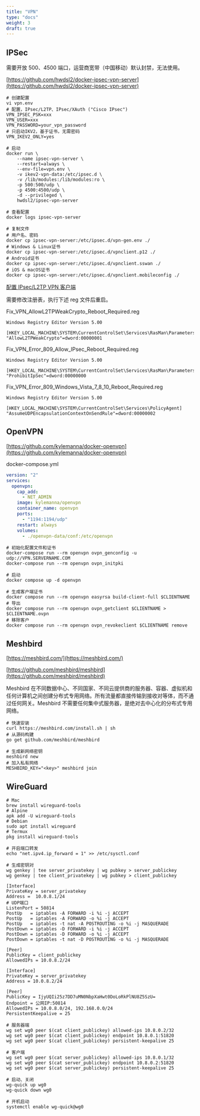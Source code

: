 ```yaml
---
title: "VPN"
type: "docs"
weight: 3
draft: true
---
```


## IPSec

需要开放 500、4500 端口，运营商宽带（中国移动）默认封禁，无法使用。

[https://github.com/hwdsl2/docker-ipsec-vpn-server](https://github.com/hwdsl2/docker-ipsec-vpn-server)

```shell
# 创建配置
vi vpn.env
# 配置，IPsec/L2TP、IPsec/XAuth ("Cisco IPsec")
VPN_IPSEC_PSK=xxx
VPN_USER=xxx
VPN_PASSWORD=your_vpn_password
# 只启动IKV2，基于证书，无需密码
VPN_IKEV2_ONLY=yes
```

```shell
# 启动
docker run \
    --name ipsec-vpn-server \
    --restart=always \
    --env-file=vpn.env \
    -v ikev2-vpn-data:/etc/ipsec.d \
    -v /lib/modules:/lib/modules:ro \
    -p 500:500/udp \
    -p 4500:4500/udp \
    -d --privileged \
    hwdsl2/ipsec-vpn-server

# 查看配置
docker logs ipsec-vpn-server

# 复制文件
# 用户名、密码
docker cp ipsec-vpn-server:/etc/ipsec.d/vpn-gen.env ./
# Windows & Linux证书
docker cp ipsec-vpn-server:/etc/ipsec.d/vpnclient.p12 ./
# Android证书
docker cp ipsec-vpn-server:/etc/ipsec.d/vpnclient.sswan ./
# iOS & macOS证书
docker cp ipsec-vpn-server:/etc/ipsec.d/vpnclient.mobileconfig ./
```

[配置 IPsec/L2TP VPN 客户端](https://github.com/hwdsl2/setup-ipsec-vpn/blob/master/docs/clients-zh.md)

需要修改注册表，执行下述 reg 文件后重启。

Fix_VPN_AllowL2TPWeakCrypto_Reboot_Required.reg

```text
Windows Registry Editor Version 5.00

[HKEY_LOCAL_MACHINE\SYSTEM\CurrentControlSet\Services\RasMan\Parameters]
"AllowL2TPWeakCrypto"=dword:00000001

```

Fix_VPN_Error_809_Allow_IPsec_Reboot_Required.reg

```text
Windows Registry Editor Version 5.00

[HKEY_LOCAL_MACHINE\SYSTEM\CurrentControlSet\Services\RasMan\Parameters]
"ProhibitIpSec"=dword:00000000

```

Fix_VPN_Error_809_Windows_Vista_7_8_10_Reboot_Required.reg

```text
Windows Registry Editor Version 5.00

[HKEY_LOCAL_MACHINE\SYSTEM\CurrentControlSet\Services\PolicyAgent]
"AssumeUDPEncapsulationContextOnSendRule"=dword:00000002

```

## OpenVPN

[https://github.com/kylemanna/docker-openvpn](https://github.com/kylemanna/docker-openvpn)

docker-compose.yml

```yaml
version: "2"
services:
  openvpn:
    cap_add:
      - NET_ADMIN
    image: kylemanna/openvpn
    container_name: openvpn
    ports:
      - "1194:1194/udp"
    restart: always
    volumes:
      - ./openvpn-data/conf:/etc/openvpn
```

```shell
# 初始化配置文件和证书
docker-compose run --rm openvpn ovpn_genconfig -u udp://VPN.SERVERNAME.COM
docker-compose run --rm openvpn ovpn_initpki

# 启动
docker compose up -d openvpn

# 生成客户端证书
docker compose run --rm openvpn easyrsa build-client-full $CLIENTNAME
# 导出
docker compose run --rm openvpn ovpn_getclient $CLIENTNAME > $CLIENTNAME.ovpn
# 移除客户
docker compose run --rm openvpn ovpn_revokeclient $CLIENTNAME remove
```

## Meshbird

[https://meshbird.com/](https://meshbird.com/)

[https://github.com/meshbird/meshbird](https://github.com/meshbird/meshbird)

Meshbird 在不同数据中心、不同国家、不同云提供商的服务器、容器、虚拟机和任何计算机之间创建分布式专用网络。所有流量都直接传输到接收对等体，而不通过任何网关。Meshbird 不需要任何集中式服务器，是绝对去中心化的分布式专用网络。

```shell
# 快速安装
curl https://meshbird.com/install.sh | sh
# 从源码构建
go get github.com/meshbird/meshbird

# 生成新网络密钥
meshbird new
# 加入私有网络
MESHBIRD_KEY="<key>" meshbird join
```

## WireGuard

```shell
# Mac
brew install wireguard-tools
# Alpine
apk add -U wireguard-tools
# Debian
sudo apt install wireguard
# Termux
pkg install wireguard-tools

# 开启端口转发
echo "net.ipv4.ip_forward = 1" >> /etc/sysctl.conf

# 生成密钥对
wg genkey | tee server_privatekey | wg pubkey > server_publickey
wg genkey | tee client_privatekey | wg pubkey > client_publickey
```

```text
[Interface]
PrivateKey = server_privatekey
Address =  10.0.8.1/24
# UDP端口
ListenPort = 50814
PostUp   = iptables -A FORWARD -i %i -j ACCEPT
PostUp   = iptables -A FORWARD -o %i -j ACCEPT
PostUp   = iptables -t nat -A POSTROUTING -o %i -j MASQUERADE
PostDown = iptables -D FORWARD -i %i -j ACCEPT
PostDown = iptables -D FORWARD -o %i -j ACCEPT
PostDown = iptables -t nat -D POSTROUTING -o %i -j MASQUERADE

[Peer]
PublicKey = client_publickey
AllowedIPs = 10.0.8.2/24
```

```text
[Interface]
PrivateKey = server_privatekey
Address = 10.0.8.2/24

[Peer]
PublicKey = IjyUQIi25z7DD7uMN0NbpXaHwt0DoLoRkPlNU8Z5SzU=
Endpoint = 公网IP:50814
AllowedIPs = 10.0.8.0/24, 192.168.0.0/24
PersistentKeepalive = 25
```

```shell
# 服务器端
wg set wg0 peer $(cat client_publickey) allowed-ips 10.8.0.2/32
wg set wg0 peer $(cat client_publickey) endpoint 10.8.0.1:51820
wg set wg0 peer $(cat client_publickey) persistent-keepalive 25

# 客户端
wg set wg0 peer $(cat server_publickey) allowed-ips 10.8.0.1/32
wg set wg0 peer $(cat server_publickey) endpoint 10.8.0.2:51820
wg set wg0 peer $(cat server_publickey) persistent-keepalive 25
```

```shell
# 启动、关闭
wg-quick up wg0
wg-quick down wg0

# 开机启动
systemctl enable wg-quick@wg0
```
